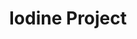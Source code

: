 ---
title: Iodine Project
layout: item.html
item: 'Дымник'
subcategory: 'Вентиляция и дымоход'
caption: 'Декоративные колпаки для трубы'
subcategory_link: '/ventilyatsiya-i-dymohod'
item_info:
    price: 'от 1 000 ₽ за шт'
    time_production: '1 день'
    time_installment: 'от 2 часов'
content:
    - paragraph: 'Служат искрогасителями при растопленной печи, предотвращают попадание в дымоходы мусора и проникновение птиц.'
    - paragraph: 'Кроме того, являются декоративным элементом для трубы.'
    - image: '/services/kolpak-na-trubu.jpeg'
    - paragraph: 'Наше борудование позволяет изготовлять дымники любых видов и конфигураций в кратчайшие сроки с учётом любых пожеланий и требований.'
---